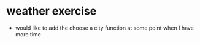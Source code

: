 # weather exercise
* would like to add the choose a city function at some point when I have more time